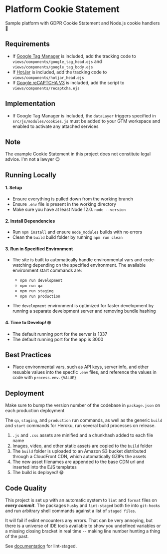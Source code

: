 # Platform Cookie Statement

Sample platform with GDPR Cookie Statement and Node.js cookie handlers 🍪

## Requirements

-   If [Google Tag Manager](https://marketingplatform.google.com/about/tag-manager/) is included, add the tracking code to `views/components/google_tag_head.ejs` and `views/components/google_tag_body.ejs`
-   If [HotJar](https://www.hotjar.com/) is included, add the tracking code to `views/components/hotjar_head.ejs`
-   If [Google reCAPTCHA V3](https://www.google.com/recaptcha/about/) is included, add the script to `views/components/recaptcha.ejs`

## Implementation

-   If Google Tag Manager is included, the `dataLayer` triggers specified in `src/js/modules/cookies.js` must be added to your GTM workspace and enabled to activate any attached services

## Note

The example Cookie Statement in this project does not constitute legal advice. I'm not a lawyer 😉

## Running Locally

#### 1. Setup

-   Ensure everything is pulled down from the working branch
-   Ensure `.env` file is present in the working directory
-   Make sure you have at least Node 12.0. `node --version`

#### 2. Install Dependencies

-   Run `npm install` and ensure `node_modules` builds with no errors
-   Clean the `build` build folder by running `npm run clean`

#### 3. Run in Specified Environment

-   The site is built to automatically handle environmental vars and code-watching depending on the specified environment. The available environment start commands are:

    -   `npm run development`
    -   `npm run qa`
    -   `npm run staging`
    -   `npm run production`

-   The `development` environment is optimized for faster development by running a separate development server and removing bundle hashing

#### 4. Time to Develop! 🤓

-   The default running port for the server is 1337
-   The default running port for the app is 3000

## Best Practices

-   Place environmental vars, such as API keys, server info, and other resuable values into the specfic `.env` files, and reference the values in code with `process.env.{VALUE}`

## Deployment

Make sure to bump the version number of the codebase in `package.json` on each production deployment

The `qa`, `staging`, and `production` run commands, as well as the generic `build` and `start` commands for Heroku, run several build processes on release.

1. `.js` and `.css` assets are minified and a chunkhash added to each file name
2. Images, video, and other static assets are copied to the `build` folder
3. The `build` folder is uploaded to an Amazon S3 bucket distributed through a CloudFront CDN, which automatically GZIPs the assets
4. The new asset filenames are appended to the base CDN url and inserted into the EJS templates
5. The build is deployed! 😁

## Code Quality

This project is set up with an automatic system to `lint` and `format` files on **_every commit_**. The packages `husky` and `lint-staged` both tie into `git-hooks` and run arbitrary shell commands against a list of `staged files`.

It will fail if eslint encounters any errors. That can be very annoying, but there is a universe of IDE tools available to show you undefined variables or a missing closing bracket in real time -- making line number hunting a thing of the past.

See [documentation](https://www.npmjs.com/package/lint-staged) for lint-staged.
